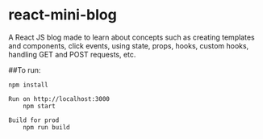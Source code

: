 # react-mini-blog

A React JS blog made to learn about concepts such as creating templates and components, click events, using state, props, hooks, custom hooks, handling GET and POST requests, etc.

##To run:

    npm install

    Run on http://localhost:3000
        npm start

    Build for prod
        npm run build
